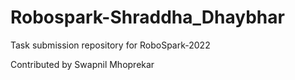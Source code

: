 # Robospark-Shraddha_Dhaybhar
Task submission repository for RoboSpark-2022

Contributed by Swapnil Mhoprekar
